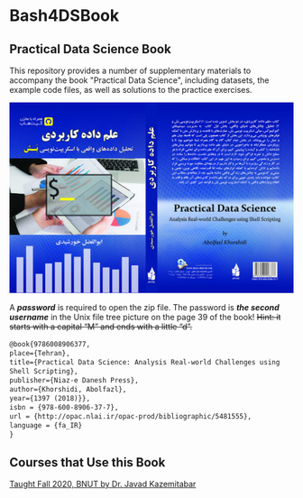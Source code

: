 # Bash4DSBook
## Practical Data Science Book

This repository provides a number of supplementary materials to accompany the book "Practical Data Science", including datasets, the example code files, as well as solutions to the practice exercises.

![Book Cover](https://raw.githubusercontent.com/akhorshidi/Bash4DSBook/master/DS_CLI_BookCover.jpg)

A ***password*** is required to open the zip file. The password is ***the second username*** in the Unix file tree picture on the page 39 of the book! 
~~Hint: it starts with a capital “M” and ends with a little “d”.~~


    @book{9786008906377, 
    place={Tehran}, 
    title={Practical Data Science: Analysis Real-world Challenges using Shell Scripting}, 
    publisher={Niaz-e Danesh Press}, 
    author={Khorshidi, Abolfazl}, 
    year={1397 (2018)}},
    isbn = {978-600-8906-37-7},
    url = {http://opac.nlai.ir/opac-prod/bibliographic/5481555},
    language = {fa_IR}
    }

## Courses that Use this Book

[Taught Fall 2020, BNUT by Dr. Javad Kazemitabar](https://maktabkhooneh.org/course/%D8%A2%D9%85%D9%88%D8%B2%D8%B4-%D8%B1%D8%A7%DB%8C%DA%AF%D8%A7%D9%86-%D9%85%D8%AA%D9%86-%DA%A9%D8%A7%D9%88%DB%8C-mk1010/)

